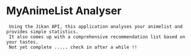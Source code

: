 # MyAnimeList Analyser

     Using the Jikan API, this application analyses your animelist and provides simple statistics.
     It also comes up with a comprehensive recommendation list based on your tastes.
     Not yet complete ..... check in after a while !!
